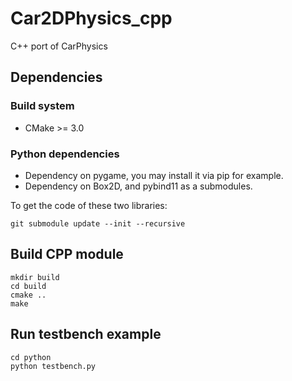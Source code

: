 # Car2DPhysics_cpp

C++ port of CarPhysics

## Dependencies

### Build system

- CMake >= 3.0

### Python dependencies

- Dependency on pygame, you may install it via pip for example.
- Dependency on Box2D, and pybind11 as a submodules.

To get the code of these two libraries:
```
git submodule update --init --recursive
```

## Build CPP module

```
mkdir build
cd build
cmake ..
make
```

## Run testbench example

```
cd python
python testbench.py
```

